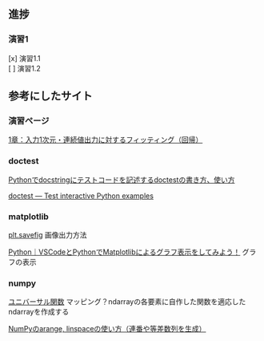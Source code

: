 
## 進捗

### 演習1
[x] 演習1.1 </br>
[ ] 演習1.2

## 参考にしたサイト

### 演習ページ
[1章：入力1次元・連続値出力に対するフィッティング（回帰）](https://github.com/naltoma/ml_exercise/blob/master/ex1.md)

### doctest

[Pythonでdocstringにテストコードを記述するdoctestの書き方、使い方](https://note.nkmk.me/python-doctest-example/)

[doctest — Test interactive Python examples](https://docs.python.org/3/library/doctest.html)

### matplotlib

[plt.savefig](http://www2.yukawa.kyoto-u.ac.jp/~koudai.sugimoto/dokuwiki/doku.php?id=python:matplotlib:%E3%83%97%E3%83%AD%E3%83%83%E3%83%88%E3%81%AE%E4%BF%9D%E5%AD%98)
画像出力方法

[Python｜VSCodeとPythonでMatplotlibによるグラフ表示をしてみよう！](https://usimaru.net/python-matplotlib-install/)
グラフの表示

### numpy

[ユニバーサル関数](https://python.atelierkobato.com/universal/)
マッピング？ndarrayの各要素に自作した関数を適応したndarrayを作成する

[NumPyのarange, linspaceの使い方（連番や等差数列を生成）](https://note.nkmk.me/python-numpy-arange-linspace/)